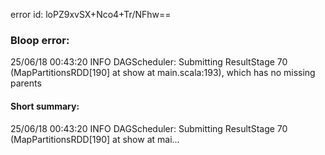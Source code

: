 error id: loPZ9xvSX+Nco4+Tr/NFhw==
### Bloop error:

25/06/18 00:43:20 INFO DAGScheduler: Submitting ResultStage 70 (MapPartitionsRDD[190] at show at main.scala:193), which has no missing parents
#### Short summary: 

25/06/18 00:43:20 INFO DAGScheduler: Submitting ResultStage 70 (MapPartitionsRDD[190] at show at mai...
